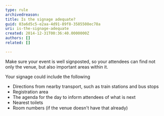 ```yaml
---
type: rule
archivedreason: 
title: Is the signage adequate?
guid: 03a6d5c5-e2aa-4d91-89f8-3585508ec78a
uri: is-the-signage-adequate
created: 2014-12-31T00:36:40.0000000Z
authors: []
related: []

---
```


Make sure your event is well signposted, so your attendees can find not only the venue, but also important areas within it.

<!--endintro-->

Your signage could include the following

* Directions from nearby transport, such as train stations and bus stops
* Registration area
* The agenda for the day to inform attendees of what is next
* Nearest toilets
* Room numbers (if the venue doesn't have that already)

